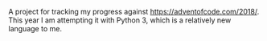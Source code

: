 A project for tracking my progress against https://adventofcode.com/2018/. This year I am attempting it with Python 3, which is a relatively new language to me.